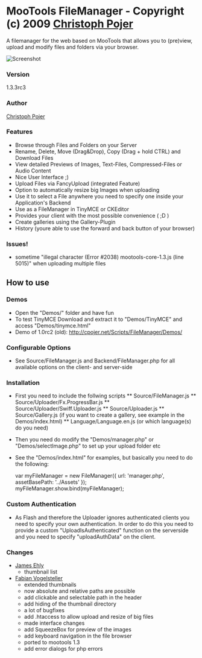 MooTools FileManager - Copyright (c) 2009 [Christoph Pojer](http://og5.net/christoph)
=====================================================================================

A filemanager for the web based on MooTools that allows you to (pre)view, upload and modify files and folders via your browser.

![Screenshot](https://github.com/frozeman/mootools-filemanager/raw/master/screenshot.png)

### Version
  1.3.3rc3

### Author
 [Christoph Pojer](http://og5.net/christoph)

### Features

* Browse through Files and Folders on your Server
* Rename, Delete, Move (Drag&Drop), Copy (Drag + hold CTRL) and Download Files
* View detailed Previews of Images, Text-Files, Compressed-Files or Audio Content
* Nice User Interface ;)
* Upload Files via FancyUpload (integrated Feature)
* Option to automatically resize big Images when uploading
* Use it to select a File anywhere you need to specify one inside your Application's Backend
* Use as a FileManager in TinyMCE or CKEditor
* Provides your client with the most possible convenience ( ;D )
* Create galleries using the Gallery-Plugin
* History (youre able to use the forward and back button of your browser)

### Issues!
  - sometime "illegal character (Error #2038) mootools-core-1.3.js (line 5015)" when uploading multiple files

How to use
----------

### Demos

* Open the "Demos/" folder and have fun
* To test TinyMCE Download and extract it to "Demos/TinyMCE" and access "Demos/tinymce.html"
* Demo of 1.0rc2 (old): http://cpojer.net/Scripts/FileManager/Demos/

### Configurable Options

* See Source/FileManager.js and Backend/FileManager.php for all available options on the client- and server-side

### Installation

* First you need to include the follwing scripts
** Source/FileManager.js
** Source/Uploader/Fx.ProgressBar.js
** Source/Uploader/Swiff.Uploader.js
** Source/Uploader.js
** Source/Gallery.js (if you want to create a gallery, see example in the Demos/index.html)
** Language/Language.en.js (or which language(s) do you need)

* Then you need do modify the "Demos/manager.php" or "Demos/selectImage.php" to set up your upload folder etc
* See the "Demos/index.html" for examples, but basically you need to do the following:

  var myFileManager = new FileManager({
    url: 'manager.php',
    assetBasePath: '../Assets'
  });
  myFileManager.show.bind(myFileManager);


### Custom Authentication

* As Flash and therefore the Uploader ignores authenticated clients you need to specify your own authentication. In order to do this you need to provide a custom "UploadIsAuthenticated" function on the serverside and you need to specify "uploadAuthData" on the client.


### Changes
 - [James Ehly](http://www.devtrench.com)
    - thumbnail list
 - [Fabian Vogelsteller](http://frozeman.de)
    - extended thumbnails
    - now absolute and relative paths are possible
    - add clickable and selectable path in the header
    - add hiding of the thumbnail directory
    - a lot of bugfixes
    - add .htaccess to allow upload and resize of big files
    - made interface changes
    - add SqueezeBox for preview of the images
    - add keyboard navigation in the file browser
    - ported to mootools 1.3
    - add error dialogs for php errors
